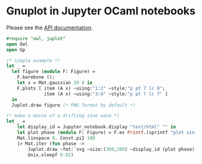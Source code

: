 # Gnuplot in Jupyter OCaml notebooks

Please see the [API documentation](http://hennequin-lab.github.io/juplot).

```ocaml
#require "owl, juplot"
open Owl
open Gp

(* simple example *)
let _ =
  let figure (module F: Figure) =
    F.barebone ();
    let x = Mat.gaussian 20 4 in
    F.plots [ item (A x) ~using:"1:2" ~style:"p pt 7 lc 8";
              item (A x) ~using:"3:4" ~style:"p pt 7 lc 7" ]
  in
  Juplot.draw figure (* PNG format by default *)

(* make a movie of a drifting sine wave *) 
let _ = 
    let display_id = Jupyter_notebook.display "text/html" "" in
    let plot phase (module F: Figure) = F.ex Printf.(sprintf "plot sin(x+%f)" phase) in
    Mat.linspace 0. Const.pi2 100
    |> Mat.iter (fun phase -> 
        Juplot.draw ~fmt:`svg ~size:(300,200) ~display_id (plot phase);
        Unix.sleepf 0.01) 
```

